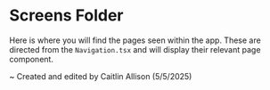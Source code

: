# Screens Folder
Here is where you will find the pages seen within the app. These are directed from the `Navigation.tsx` and will display their relevant page component.

~ Created and edited by Caitlin Allison (5/5/2025)